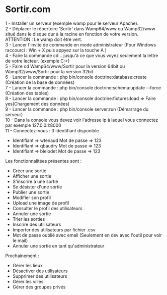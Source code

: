 # Sortir.com

1 - Installer un serveur (exemple wamp pour le serveur Apache). <br>
2 - Déplacer le répertoire 'Sortir' dans Wamp64/www ou Wamp32/www situé dans le disque dur à la racine en fonction de votre version.<br>
ATTENTION : Le wamp doit être vert.<br>
3 - Lancer l'invite de commande en mode administrateur (Pour Windows raccourci : Win + X puis appyez sur la touche A )<br>
4 - Faire la commande cd .. jusqu'à ce que vous voyez seulement la lettre de votre lecteur. (exemple C:\>) <br>
5 - Faire cd Wamp64/www/Sortir pour la version 64bit ou Wamp32/www/Sortir pour la version 32bit <br>
6 - Lancer la commande : php bin/console doctrine:database:create (Création de la base de données) <br>
7 - Lancer la commande : php bin/console doctrine:schema:update --force (Création des tables) <br>
8 - Lancer la commande : php bin/console doctrine:fixtures:load => Faire yes(Chargement des données) <br>
9 - Lancer la commande : php bin/console server:run (Démarrage du serveur) <br>
10 - Dans la console vous devez voir l'adresse ip à laquel vous connectez par exemple 127.0.0.1:8000 <br>
11 - Connectez-vous : 3 identifiant disponible 

<ul>
<li>Identifiant => wtenaud Mot de passe => 123</li>
<li>Identifiant => qbaudry Mot de passe => 123</li>
<li>Identifiant => blelodet Mot de passe => 123</li>
</ul>

Les fonctionnalitées présentes sont : 


<ul>
<li>Créer une sortie</li>
<li>Afficher une sortie</li>
<li>S'inscrire à une sortie</li>
<li>Se désister d'une sortie</li>
<li>Publier une sortie</li>
<li>Modifier son profil</li>
<li>Upload une image de profil</li>
<li>Consulter le profil des utilisateurs</li>
<li>Annuler une sortie</li>
<li>Trier les sorties</li>
<li>Inscrire des utilisateurs</li>
<li>Importer des utilisateurs par fichier .csv</li>
<li>Mot de passe oublié avec email (Seulement en dev avec l'outil pour voir le mail)</li>
 <li>Annuler une sortie en tant qu'administrateur</li>
</ul>

Prochainement : 

<ul>
<li>Gérer les lieux</li>
<li>Désactiver des utilisateurs</li>
<li>Supprimer des utilisateurs</li>
<li>Gérer les villes</li>
<li>Gérer des groupes privés</li>
</ul>
